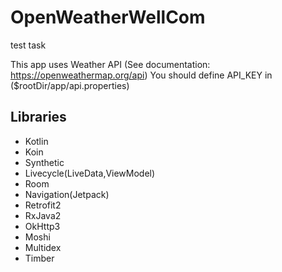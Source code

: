# OpenWeatherWellCom
test task

This app uses Weather API (See documentation: https://openweathermap.org/api) You should define API_KEY in ($rootDir/app/api.properties)

## Libraries
- Kotlin
- Koin
- Synthetic
- Livecycle(LiveData,ViewModel)
- Room
- Navigation(Jetpack)
- Retrofit2
- RxJava2
- OkHttp3
- Moshi
- Multidex
- Timber
